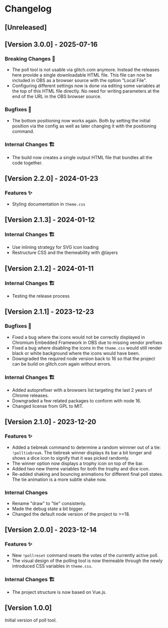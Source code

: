 # Changelog

<!--
### Features ✨
### Bugfixes 🐛
### Internal Changes 🏗️
### Breaking Changes 🚨
-->

## [Unreleased]

## [Version 3.0.0] - 2025-07-16

### Breaking Changes 🚨

- The poll tool is not usable via glitch.com anymore. Instead the releases here provide a single downloadable HTML file.
  This file can now be included in OBS as a browser source with the option "Local File".
- Configuring different settings now is done via editing some variables at the top of this HTML file directly. No need
  for writing parameters at the end of the URL in the OBS browser source.

### Bugfixes 🐛

- The bottom positioning now works again. Both by setting the initial position via the config as well as later changing
  it with the positioning command.

### Internal Changes 🏗️

- The build now creates a single output HTML file that bundles all the code together.

## [Version 2.2.0] - 2024-01-23

### Features ✨

- Styling documentation in `theme.css`

## [Version 2.1.3] - 2024-01-12

### Internal Changes 🏗️

- Use inlining strategy for SVG icon loading
- Restructure CSS and the themeability with @layers

## [Version 2.1.2] - 2024-01-11

### Internal Changes 🏗️

- Testing the release process

## [Version 2.1.1] - 2023-12-23

### Bugfixes 🐛

- Fixed a bug where the icons would not be correctly displayed in Chromium Embedded Framework in OBS due to missing vendor prefixes
- Fixed a bug where disabling the icons in the `theme.css` would still render black or white background where the icons would have been.
- Downgraded the required node version back to 16 so that the project can be build on glitch.com again without errors.

### Internal Changes 🏗️

- Added autoprefixer with a browsers list targeting the last 2 years of Chrome releases.
- Downgraded a few related packages to conform with node 16.
- Changed license from GPL to MIT.

## [Version 2.1.0] - 2023-12-20

### Features ✨

- Added a tiebreak command to determine a random winnner out of a tie: `!polltiebreak`. The tiebreak winner displays its bar a bit longer and shows a dice icon to signify that it was picked randomly.
- The winner option now displays a trophy icon on top of the bar.
- Added two new theme variables for both the trophy and dice icon.
- Re-added shaking and bouncing animations for different final poll states. The tie animation is a more subtle shake now.

### Internal Changes

- Rename "draw" to "tie" consistenly.
- Made the debug state a bit bigger.
- Changed the default node version of the project to >=18.

## [Version 2.0.0] - 2023-12-14

### Features ✨

- New `!pollreset` command resets the votes of the currently active poll.
- The visual design of the polling tool is now themeable through the newly introduced CSS variables in `theme.css`.

### Internal Changes 🏗️

- The project structure is now based on Vue.js.

## [Version 1.0.0]

Initial version of poll tool.
